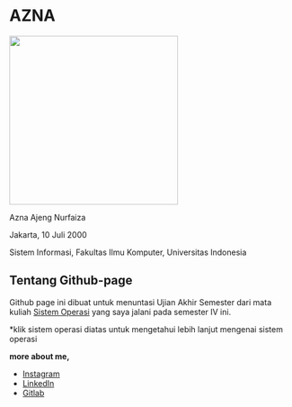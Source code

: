 # AZNA

<img src= "https://i.ibb.co/NjCc0X5/S-26566660.jpg" width="300">

Azna Ajeng Nurfaiza

Jakarta, 10 Juli 2000

Sistem Informasi, Fakultas Ilmu Komputer, Universitas Indonesia

## Tentang Github-page
Github page ini dibuat untuk menuntasi Ujian Akhir Semester dari mata kuliah [Sistem Operasi](URLs/) yang saya jalani pada 
semester IV ini.


*klik sistem operasi diatas untuk mengetahui lebih lanjut mengenai sistem operasi






**more about me,**

* [Instagram](https://instagram.com/azna_ajeng) 
* [LinkedIn](https://www.linkedin.com/in/azna-ajeng-915652193/)
* [Gitlab](https://gitlab.com/azna.ajeng)





